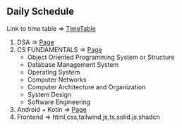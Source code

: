 ## Daily Schedule
Link to time table => [TimeTable](TimeTable.md)


1. DSA => [Page](DSA.md)
2. CS FUNDAMENTALS => [Page](CS_FUNDAMENTALS.md)
	- Object Oriented Programming System or Structure
	- Database Management System
	- Operating System
	- Computer Networks
	- Computer Architecture and Organization
	- System Design
	- Software Engineering
3. Android + Kotin => [Page](Kotlin.md)
4. Frontend => html,css,tailwind,js,ts,solid.js,shadcn